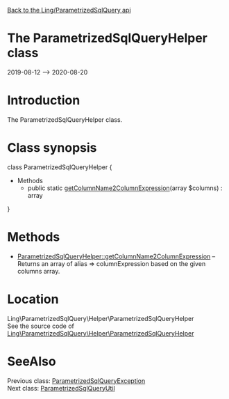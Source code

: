 [Back to the Ling/ParametrizedSqlQuery api](https://github.com/lingtalfi/ParametrizedSqlQuery/blob/master/doc/api/Ling/ParametrizedSqlQuery.md)



The ParametrizedSqlQueryHelper class
================
2019-08-12 --> 2020-08-20






Introduction
============

The ParametrizedSqlQueryHelper class.



Class synopsis
==============


class <span class="pl-k">ParametrizedSqlQueryHelper</span>  {

- Methods
    - public static [getColumnName2ColumnExpression](https://github.com/lingtalfi/ParametrizedSqlQuery/blob/master/doc/api/Ling/ParametrizedSqlQuery/Helper/ParametrizedSqlQueryHelper/getColumnName2ColumnExpression.md)(array $columns) : array

}






Methods
==============

- [ParametrizedSqlQueryHelper::getColumnName2ColumnExpression](https://github.com/lingtalfi/ParametrizedSqlQuery/blob/master/doc/api/Ling/ParametrizedSqlQuery/Helper/ParametrizedSqlQueryHelper/getColumnName2ColumnExpression.md) &ndash; Returns an array of alias => columnExpression based on the given columns array.





Location
=============
Ling\ParametrizedSqlQuery\Helper\ParametrizedSqlQueryHelper<br>
See the source code of [Ling\ParametrizedSqlQuery\Helper\ParametrizedSqlQueryHelper](https://github.com/lingtalfi/ParametrizedSqlQuery/blob/master/Helper/ParametrizedSqlQueryHelper.php)



SeeAlso
==============
Previous class: [ParametrizedSqlQueryException](https://github.com/lingtalfi/ParametrizedSqlQuery/blob/master/doc/api/Ling/ParametrizedSqlQuery/Exception/ParametrizedSqlQueryException.md)<br>Next class: [ParametrizedSqlQueryUtil](https://github.com/lingtalfi/ParametrizedSqlQuery/blob/master/doc/api/Ling/ParametrizedSqlQuery/ParametrizedSqlQueryUtil.md)<br>
